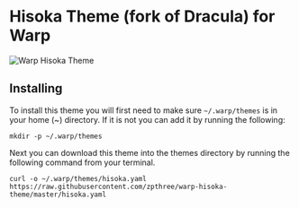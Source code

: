 # Hisoka Theme (fork of Dracula) for Warp

![Warp Hisoka Theme](https://cleanshot-cloud-fra.s3.eu-central-1.amazonaws.com/media/31893/H6AiP9BQqihhw80FA9rZGCyUenLrY9MrZP51w9vL.jpeg?X-Amz-Content-Sha256=UNSIGNED-PAYLOAD&X-Amz-Security-Token=IQoJb3JpZ2luX2VjEMb%2F%2F%2F%2F%2F%2F%2F%2F%2F%2FwEaDGV1LWNlbnRyYWwtMSJHMEUCIQDoYRH3U1mgACOmetPbRHk6uewSv3Ko6xPSHAi%2BePgE5wIgYAPFrD%2BkLyBOSucNwiE2MTVOnGUZC%2FBYp24r4vjgB0IqqgIIj%2F%2F%2F%2F%2F%2F%2F%2F%2F%2F%2FARAAGgw5MTk1MTQ0OTE2NzQiDC67mUn3sUC0OjJdzCr%2BAXtlpAqXK5PkcuftIrcZTcKHirmrpt8V8wNTjjuwR5Qb1FCmq3NbX5BzkMdD%2Fvr1x1Fl3Jrc69VAZBBMJFIITd9a7F0Kr41KjDMexNSk0tdap2lilvrfv4c8EJ%2F1AMza%2F%2Bk53YEkgdvJabTwNs9%2FU9cp4%2FA6Pf0NLdXZkIWLIzD4EyCec0bGvob3Mrp%2FaJpOlh8vjsVPNd6%2BKbN7%2BFY970h7gSosqLzBxcnAKWHUVCKaYkzvp8B%2FKw4vtdJ0A%2BpTyZFITiP%2BqCzK161o2WCPwBOT7a3L%2FwCV0T16m9WGHPGVUsxF4osyWM3jpQc%2Fk%2BRrPLKtzY1%2Fmf%2B8kyqSwVzSMKK4z5MGOpoBs%2FV4PhyNkNx7SUMGZFi3s1OIh%2Bg19IFgqZVrtvEVTVZE92d0JcEQ68SF%2B6PJyK4a0JizDnOgtcZIcEWMydkcvpni1aY6HjCpHeQzDLj2ytpAa8alIgsTWYCQ2SdD%2BjcfyBMmbBaj3kmqrUiBZoHw%2BShfJsn%2B8wtlAwa7fgli8a4bMzKo1H%2B6pYtNEq4VuPC%2BwUvSIKWu46uRMw%3D%3D&X-Amz-Algorithm=AWS4-HMAC-SHA256&X-Amz-Credential=ASIA5MF2VVMNH7ROHI4M%2F20220505%2Feu-central-1%2Fs3%2Faws4_request&X-Amz-Date=20220505T142421Z&X-Amz-SignedHeaders=host&X-Amz-Expires=300&X-Amz-Signature=c76c0134213db4032e19ad2c3b4ce9841eb58d79527c69d0bdc8fb60b797d6da)

## Installing
To install this theme you will first need to make sure ```~/.warp/themes``` is in your home (~) directory. If it is not you can add it by running the following:
```
mkdir -p ~/.warp/themes
```

Next you can download this theme into the themes directory by running the following command from your terminal.
```
curl -o ~/.warp/themes/hisoka.yaml https://raw.githubusercontent.com/zpthree/warp-hisoka-theme/master/hisoka.yaml
```
